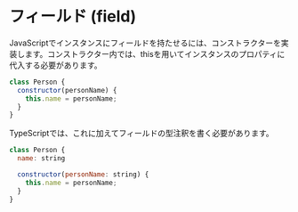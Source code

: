 # フィールド \(field\)

JavaScriptでインスタンスにフィールドを持たせるには、コンストラクターを実装します。コンストラクター内では、thisを用いてインスタンスのプロパティに代入する必要があります。

```javascript
class Person {
  constructor(personName) {
    this.name = personName;
  }
}
```

TypeScriptでは、これに加えてフィールドの型注釈を書く必要があります。

```javascript
class Person {
  name: string

  constructor(personName: string) {
    this.name = personName;
  }
}
```

